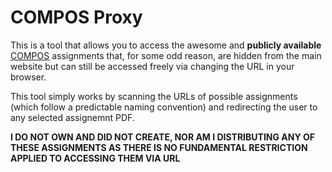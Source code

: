 # COMPOS Proxy

This is a tool that allows you to access the awesome and **publicly available** [COMPOS](https://compos.web.ox.ac.uk/assignments) assignments that, for some odd reason, are hidden from the main website but can still be accessed freely via changing the URL in your browser.

This tool simply works by scanning the URLs of possible assignments (which follow a predictable naming convention) and redirecting the user to any selected assignemnt PDF.

**I DO NOT OWN AND DID NOT CREATE, NOR AM I DISTRIBUTING ANY OF THESE ASSIGNMENTS AS THERE IS NO FUNDAMENTAL RESTRICTION APPLIED TO ACCESSING THEM VIA URL**
